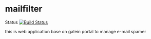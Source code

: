 mailfilter
==========
Status 
[![Build Status](https://travis-ci.org/phamtuanchip/mailfilter.png)](https://travis-ci.org/phamtuanchip/mailfilter)

this is web application base on gatein portal to manage e-mail spamer
